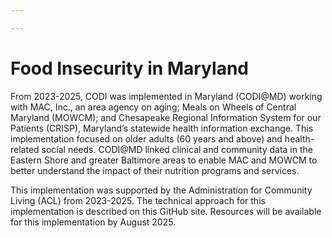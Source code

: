 ```yaml
---

---
```


# Food Insecurity in Maryland

From 2023-2025, CODI was implemented in Maryland (CODI@MD) working with MAC, Inc., an area agency on aging; Meals on Wheels of Central Maryland (MOWCM); and Chesapeake Regional Information System for our Patients (CRISP), Maryland’s statewide health information exchange. This implementation focused on older adults (60 years and above) and health-related social needs. CODI@MD linked clinical and community data in the Eastern Shore and greater Baltimore areas to enable MAC and MOWCM to better understand the impact of their nutrition programs and services.  

This implementation was supported by the Administration for Community Living (ACL) from 2023-2025. The technical approach for this implementation is described on this GitHub site.  Resources will be available for this implementation by August 2025. 